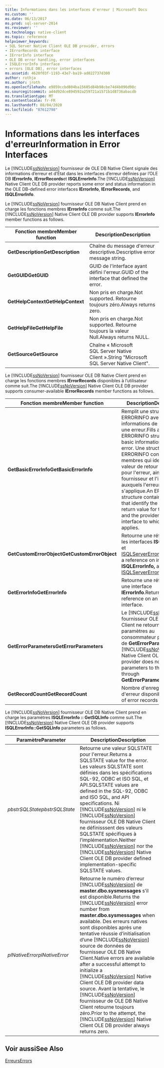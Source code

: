 ```yaml
---
title: Informations dans les interfaces d'erreur | Microsoft Docs
ms.custom: ''
ms.date: 06/13/2017
ms.prod: sql-server-2014
ms.reviewer: ''
ms.technology: native-client
ms.topic: reference
helpviewer_keywords:
- SQL Server Native Client OLE DB provider, errors
- IErrorRecords interface
- IErrorInfo interface
- OLE DB error handling, error interfaces
- ISQLErrorInfo interface
- errors [OLE DB], error interfaces
ms.assetid: 4620f03f-1193-43e7-ba19-ad022737d300
author: rothja
ms.author: jroth
ms.openlocfilehash: e9859ccbd804ba15685d84b98cbe74d4b096d98c
ms.sourcegitcommit: ad4d92dce894592a259721a1571b1d8736abacdb
ms.translationtype: MT
ms.contentlocale: fr-FR
ms.lasthandoff: 08/04/2020
ms.locfileid: "87612798"
---
```

# <a name="information-in-error-interfaces"></a><span data-ttu-id="48345-102">Informations dans les interfaces d'erreur</span><span class="sxs-lookup"><span data-stu-id="48345-102">Information in Error Interfaces</span></span>
  <span data-ttu-id="48345-103">Le [!INCLUDE[ssNoVersion](../../includes/ssnoversion-md.md)] fournisseur de OLE DB Native Client signale des informations d’erreur et d’État dans les interfaces d’erreur définies par l’OLE DB **IErrorInfo**, **IErrorRecords**et **ISQLErrorInfo**.</span><span class="sxs-lookup"><span data-stu-id="48345-103">The [!INCLUDE[ssNoVersion](../../includes/ssnoversion-md.md)] Native Client OLE DB provider reports some error and status information in the OLE DB-defined error interfaces **IErrorInfo**, **IErrorRecords**, and **ISQLErrorInfo**.</span></span>  
  
 <span data-ttu-id="48345-104">Le [!INCLUDE[ssNoVersion](../../includes/ssnoversion-md.md)] fournisseur OLE DB Native Client prend en charge les fonctions membres **IErrorInfo** comme suit.</span><span class="sxs-lookup"><span data-stu-id="48345-104">The [!INCLUDE[ssNoVersion](../../includes/ssnoversion-md.md)] Native Client OLE DB provider supports **IErrorInfo** member functions as follows.</span></span>  
  
|<span data-ttu-id="48345-105">Fonction membre</span><span class="sxs-lookup"><span data-stu-id="48345-105">Member function</span></span>|<span data-ttu-id="48345-106">Description</span><span class="sxs-lookup"><span data-stu-id="48345-106">Description</span></span>|  
|---------------------|-----------------|  
|<span data-ttu-id="48345-107">**GetDescription**</span><span class="sxs-lookup"><span data-stu-id="48345-107">**GetDescription**</span></span>|<span data-ttu-id="48345-108">Chaîne du message d'erreur descriptive.</span><span class="sxs-lookup"><span data-stu-id="48345-108">Descriptive error message string.</span></span>|  
|<span data-ttu-id="48345-109">**GetGUID**</span><span class="sxs-lookup"><span data-stu-id="48345-109">**GetGUID**</span></span>|<span data-ttu-id="48345-110">GUID de l'interface ayant défini l'erreur.</span><span class="sxs-lookup"><span data-stu-id="48345-110">GUID of the interface that defined the error.</span></span>|  
|<span data-ttu-id="48345-111">**GetHelpContext**</span><span class="sxs-lookup"><span data-stu-id="48345-111">**GetHelpContext**</span></span>|<span data-ttu-id="48345-112">Non pris en charge.</span><span class="sxs-lookup"><span data-stu-id="48345-112">Not supported.</span></span> <span data-ttu-id="48345-113">Retourne toujours zéro.</span><span class="sxs-lookup"><span data-stu-id="48345-113">Always returns zero.</span></span>|  
|<span data-ttu-id="48345-114">**GetHelpFile**</span><span class="sxs-lookup"><span data-stu-id="48345-114">**GetHelpFile**</span></span>|<span data-ttu-id="48345-115">Non pris en charge.</span><span class="sxs-lookup"><span data-stu-id="48345-115">Not supported.</span></span> <span data-ttu-id="48345-116">Retourne toujours la valeur Null.</span><span class="sxs-lookup"><span data-stu-id="48345-116">Always returns NULL.</span></span>|  
|<span data-ttu-id="48345-117">**GetSource**</span><span class="sxs-lookup"><span data-stu-id="48345-117">**GetSource**</span></span>|<span data-ttu-id="48345-118">Chaîne « Microsoft SQL Server Native Client ».</span><span class="sxs-lookup"><span data-stu-id="48345-118">String "Microsoft SQL Server Native Client".</span></span>|  
  
 <span data-ttu-id="48345-119">Le [!INCLUDE[ssNoVersion](../../includes/ssnoversion-md.md)] fournisseur OLE DB Native Client prend en charge les fonctions membres **IErrorRecords** disponibles à l’utilisateur comme suit.</span><span class="sxs-lookup"><span data-stu-id="48345-119">The [!INCLUDE[ssNoVersion](../../includes/ssnoversion-md.md)] Native Client OLE DB provider supports consumer-available **IErrorRecords** member functions as follows.</span></span>  
  
|<span data-ttu-id="48345-120">Fonction membre</span><span class="sxs-lookup"><span data-stu-id="48345-120">Member function</span></span>|<span data-ttu-id="48345-121">Description</span><span class="sxs-lookup"><span data-stu-id="48345-121">Description</span></span>|  
|---------------------|-----------------|  
|<span data-ttu-id="48345-122">**GetBasicErrorInfo**</span><span class="sxs-lookup"><span data-stu-id="48345-122">**GetBasicErrorInfo**</span></span>|<span data-ttu-id="48345-123">Remplit une structure ERRORINFO avec des informations de base sur une erreur.</span><span class="sxs-lookup"><span data-stu-id="48345-123">Fills an ERRORINFO structure with basic information about an error.</span></span> <span data-ttu-id="48345-124">Une structure ERRORINFO contient des membres qui identifient la valeur de retour HRESULT pour l'erreur, ainsi que le fournisseur et l'interface auxquels l'erreur s'applique.</span><span class="sxs-lookup"><span data-stu-id="48345-124">An ERRORINFO structure contains members that identify the HRESULT return value for the error, and the provider and interface to which the error applies.</span></span>|  
|<span data-ttu-id="48345-125">**GetCustomErrorObject**</span><span class="sxs-lookup"><span data-stu-id="48345-125">**GetCustomErrorObject**</span></span>|<span data-ttu-id="48345-126">Retourne une référence sur les interfaces **ISQLErrorInfo** et [ISQLServerErrorInfo](../../database-engine/dev-guide/isqlservererrorinfo-ole-db.md).</span><span class="sxs-lookup"><span data-stu-id="48345-126">Returns a reference on interfaces **ISQLErrorInfo,** and [ISQLServerErrorInfo](../../database-engine/dev-guide/isqlservererrorinfo-ole-db.md).</span></span>|  
|<span data-ttu-id="48345-127">**GetErrorInfo**</span><span class="sxs-lookup"><span data-stu-id="48345-127">**GetErrorInfo**</span></span>|<span data-ttu-id="48345-128">Retourne une référence sur une interface **IErrorInfo**.</span><span class="sxs-lookup"><span data-stu-id="48345-128">Returns a reference on an **IErrorInfo** interface.</span></span>|  
|<span data-ttu-id="48345-129">**GetErrorParameters**</span><span class="sxs-lookup"><span data-stu-id="48345-129">**GetErrorParameters**</span></span>|<span data-ttu-id="48345-130">Le [!INCLUDE[ssNoVersion](../../includes/ssnoversion-md.md)] fournisseur OLE DB Native Client ne retourne pas de paramètres au consommateur par le biais de **GetErrorParameters**.</span><span class="sxs-lookup"><span data-stu-id="48345-130">The [!INCLUDE[ssNoVersion](../../includes/ssnoversion-md.md)] Native Client OLE DB provider does not return parameters to the consumer through **GetErrorParameters**.</span></span>|  
|<span data-ttu-id="48345-131">**GetRecordCount**</span><span class="sxs-lookup"><span data-stu-id="48345-131">**GetRecordCount**</span></span>|<span data-ttu-id="48345-132">Nombre d'enregistrements d'erreur disponibles.</span><span class="sxs-lookup"><span data-stu-id="48345-132">Count of error records available.</span></span>|  
  
 <span data-ttu-id="48345-133">Le [!INCLUDE[ssNoVersion](../../includes/ssnoversion-md.md)] fournisseur OLE DB Native Client prend en charge les paramètres **ISQLErrorInfo :: GetSQLInfo** comme suit.</span><span class="sxs-lookup"><span data-stu-id="48345-133">The [!INCLUDE[ssNoVersion](../../includes/ssnoversion-md.md)] Native Client OLE DB provider supports **ISQLErrorInfo::GetSQLInfo** parameters as follows.</span></span>  
  
|<span data-ttu-id="48345-134">Paramètre</span><span class="sxs-lookup"><span data-stu-id="48345-134">Parameter</span></span>|<span data-ttu-id="48345-135">Description</span><span class="sxs-lookup"><span data-stu-id="48345-135">Description</span></span>|  
|---------------|-----------------|  
|<span data-ttu-id="48345-136">*pbstrSQLState*</span><span class="sxs-lookup"><span data-stu-id="48345-136">*pbstrSQLState*</span></span>|<span data-ttu-id="48345-137">Retourne une valeur SQLSTATE pour l'erreur.</span><span class="sxs-lookup"><span data-stu-id="48345-137">Returns a SQLSTATE value for the error.</span></span> <span data-ttu-id="48345-138">Les valeurs SQLSTATE sont définies dans les spécifications SQL-92, ODBC et ISO SQL, et API.</span><span class="sxs-lookup"><span data-stu-id="48345-138">SQLSTATE values are defined in the SQL-92, ODBC and ISO SQL, and API specifications.</span></span> <span data-ttu-id="48345-139">Ni [!INCLUDE[ssNoVersion](../../includes/ssnoversion-md.md)] ni le [!INCLUDE[ssNoVersion](../../includes/ssnoversion-md.md)] fournisseur OLE DB Native Client ne définisssent des valeurs SQLSTATE spécifiques à l’implémentation.</span><span class="sxs-lookup"><span data-stu-id="48345-139">Neither [!INCLUDE[ssNoVersion](../../includes/ssnoversion-md.md)] nor the [!INCLUDE[ssNoVersion](../../includes/ssnoversion-md.md)] Native Client OLE DB provider defined implementation-specific SQLSTATE values.</span></span>|  
|<span data-ttu-id="48345-140">*plNativeError*</span><span class="sxs-lookup"><span data-stu-id="48345-140">*plNativeError*</span></span>|<span data-ttu-id="48345-141">Retourne le numéro d’erreur [!INCLUDE[ssNoVersion](../../includes/ssnoversion-md.md)] de **master.dbo.sysmessages** s’il est disponible.</span><span class="sxs-lookup"><span data-stu-id="48345-141">Returns the [!INCLUDE[ssNoVersion](../../includes/ssnoversion-md.md)] error number from **master.dbo.sysmessages** when available.</span></span> <span data-ttu-id="48345-142">Des erreurs natives sont disponibles après une tentative réussie d’initialisation d’une [!INCLUDE[ssNoVersion](../../includes/ssnoversion-md.md)] source de données de fournisseur OLE DB Native Client.</span><span class="sxs-lookup"><span data-stu-id="48345-142">Native errors are available after a successful attempt to initialize a [!INCLUDE[ssNoVersion](../../includes/ssnoversion-md.md)] Native Client OLE DB provider data source.</span></span> <span data-ttu-id="48345-143">Avant la tentative, le [!INCLUDE[ssNoVersion](../../includes/ssnoversion-md.md)] fournisseur de OLE DB Native Client retourne toujours zéro.</span><span class="sxs-lookup"><span data-stu-id="48345-143">Prior to the attempt, the [!INCLUDE[ssNoVersion](../../includes/ssnoversion-md.md)] Native Client OLE DB provider always returns zero.</span></span>|  
  
## <a name="see-also"></a><span data-ttu-id="48345-144">Voir aussi</span><span class="sxs-lookup"><span data-stu-id="48345-144">See Also</span></span>  
 [<span data-ttu-id="48345-145">Erreurs</span><span class="sxs-lookup"><span data-stu-id="48345-145">Errors</span></span>](errors.md)  
  
  
